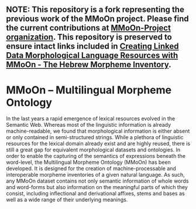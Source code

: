 ## NOTE: This repository is a fork representing the previous work of the MMoOn project. Please find the current contributions at [MMoOn-Project organization](https://github.com/MMoOn-Project). This repository is preserved to ensure intact links included in [Creating Linked Data Morphological Language Resources with MMoOn - The Hebrew Morpheme Inventory](http://svn.aksw.org/papers/2016/LREC_MMoOnHebrew/public.pdf).

# MMoOn – Multilingual Morpheme Ontology

In the last years a rapid emergence of lexical resources evolved in the Semantic Web.
Whereas most of the linguistic information is already machine-readable, we found that morphological information is either absent or only contained in semi-structured strings.
While a plethora of linguistic resources for the lexical domain already exist and are highly reused, there is still a great gap for equivalent morphological datasets and ontologies.
In order to enable the capturing of the semantics of expressions beneath the word-level, the Multilingual Morpheme Ontology (MMoOn) has been developed.
It is designed for the creation of machine-processable and interoperable morpheme inventories of a given natural language.
As such, any MMoOn dataset contains not only semantic information of whole words and word-forms but also information on the meaningful parts of which they consist, including inflectional and derivational affixes, stems and bases as well as a wide range of their underlying meanings.
